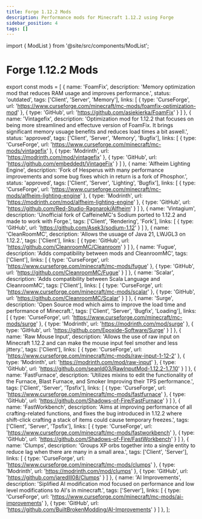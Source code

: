 ```yaml
---
title: Forge 1.12.2 Mods
description: Performance mods for Minecraft 1.12.2 using Forge
sidebar_position: 4
tags: []
---
```


import { ModList } from '@site/src/components/ModList';

# Forge 1.12.2 Mods

export const mods = [
  {
    name: 'FoamFix',
    description: 'Memory optimization mod that reduces RAM usage and improves performance.',
    status: 'outdated',
    tags: ['Client', 'Server', 'Memory'],
    links: [
      { type: 'CurseForge', url: 'https://www.curseforge.com/minecraft/mc-mods/foamfix-optimization-mod' },
      { type: 'GitHub', url: 'https://github.com/asiekierka/FoamFix' }
    ]
  },
  {
    name: 'Vintagefix',
    description: 'Optimization mod for 1.12.2 that focuses on being more streamlined and effectuve version of FoamFix. It brings significant memory usuage benefits and reduces load times a bit aswell.',
    status: 'approved',
    tags: ['Client', 'Server', 'Memory', 'Bugfix'],
    links: [
      { type: 'CurseForge', url: 'https://www.curseforge.com/minecraft/mc-mods/vintagefix' },
      { type: 'Modrinth', url: 'https://modrinth.com/mod/vintagefix' },
      { type: 'GitHub', url: 'https://github.com/embeddedt/VintageFix' }
    ]
  },
  {
    name: 'Alfheim Lighting Engine',
    description: 'Fork of Hesperus with many performance improvements and some bug fixes which in return is a fork of Phosphor.',
    status: 'approved',
    tags: ['Client', 'Server', 'Lighting', 'Bugfix'],
    links: [
      { type: 'CurseForge', url: 'https://www.curseforge.com/minecraft/mc-mods/alfheim-lighting-engine' },
      { type: 'Modrinth', url: 'https://modrinth.com/mod/alfheim-lighting-engine' },
      { type: 'GitHub', url: 'https://github.com/Red-Studio-Ragnarok/Alfheim' }
    ]
  },
  {
    name: 'Vintagium',
    description: 'Unofficial fork of CaffeineMC\'s Sodium ported to 1.12.2 and made to work with Forge.',
    tags: ['Client', 'Rendering', 'Fork'],
    links: [
      { type: 'GitHub', url: 'https://github.com/Asek3/sodium-1.12' }
    ]
  },
  {
    name: 'CleanRoomMC',
    description: 'Allows the usuage of Java 21, LWJGL3 on 1.12.2.',
    tags: ['Client'],
    links: [
      { type: 'GitHub', url: 'https://github.com/CleanroomMC/Cleanroom' }
    ]
  },
  {
    name: 'Fugue',
    description: 'Adds compatibility between mods and CleanroomMC',
    tags: ['Client'],
    links: [
      { type: 'CurseForge', url: 'https://www.curseforge.com/minecraft/mc-mods/fugue' },
      { type: 'GitHub', url: 'https://github.com/CleanroomMC/Fugue' }
    ]
  },
  {
    name: 'Scalar',
    description: 'Adds compatibility between Scala Language and CleanroomMC',
    tags: ['Client'],
    links: [
      { type: 'CurseForge', url: 'https://www.curseforge.com/minecraft/mc-mods/scalar' },
      { type: 'GitHub', url: 'https://github.com/CleanroomMC/Scalar' }
    ]
  },
  {
    name: 'Surge',
    description: 'Open Source mod which aims to improve the load time and performance of Minecraft.',
    tags: ['Client', 'Server', 'Bugfix', 'Loading'],
    links: [
      { type: 'CurseForge', url: 'https://www.curseforge.com/minecraft/mc-mods/surge' },
      { type: 'Modrinth', url: 'https://modrinth.com/mod/surge' },
      { type: 'GitHub', url: 'https://github.com/Epoxide-Software/Surge' }
    ]
  },
  {
    name: 'Raw Mouse Input',
    description: 'Allows the use of raw input on Minecraft 1.12.2 and can make the mouse input feel smother and less jittery.',
    tags: ['Client'],
    links: [
      { type: 'CurseForge', url: 'https://www.curseforge.com/minecraft/mc-mods/raw-input-1-12-2' },
      { type: 'Modrinth', url: 'https://modrinth.com/mod/raw-input' },
      { type: 'GitHub', url: 'https://github.com/seanld03/RawInputMod-1.12.2-1.7.10' }
    ]
  },
  {
    name: 'FastFurnace',
    description: 'Utilizes mixins to edit the functionality of the Furnace, Blast Furnace, and Smoker Improving their TPS performance.',
    tags: ['Client', 'Server', 'Tpsfix'],
    links: [
      { type: 'CurseForge', url: 'https://www.curseforge.com/minecraft/mc-mods/fastfurnace' },
      { type: 'GitHub', url: 'https://github.com/Shadows-of-Fire/FastFurnace' }
    ]
  },
  {
    name: 'FastWorkbench',
    description: 'Aims at improving performance of all crafting-related functions, and fixes the bug introduced in 1.12.2 where shift-click crafting a stack of items could cause temporary freezes.',
    tags: ['Client', 'Server', 'Tpsfix'],
    links: [
      { type: 'CurseForge', url: 'https://www.curseforge.com/minecraft/mc-mods/fastworkbench' },
      { type: 'GitHub', url: 'https://github.com/Shadows-of-Fire/FastWorkbench' }
    ]
  },
  {
    name: 'Clumps',
    description: 'Groups XP orbs together into a single entity to reduce lag when there are many in a small area.',
    tags: ['Client', 'Server'],
    links: [
      { type: 'CurseForge', url: 'https://www.curseforge.com/minecraft/mc-mods/clumps' },
      { type: 'Modrinth', url: 'https://modrinth.com/mod/clumps' },
      { type: 'GitHub', url: 'https://github.com/jaredlll08/Clumps' }
    ]
  },
  {
    name: 'AI Improvements',
    description: 'Siplified AI modification mod focused on performance and low level modifications to AI's in minecraft.',
    tags: ['Server'],
    links: [
      { type: 'CurseForge', url: 'https://www.curseforge.com/minecraft/mc-mods/ai-improvements' },
      { type: 'GitHub', url: 'https://github.com/BuiltBrokenModding/AI-Improvements' }
    ]
  },
];

<ModList mods={mods} />
